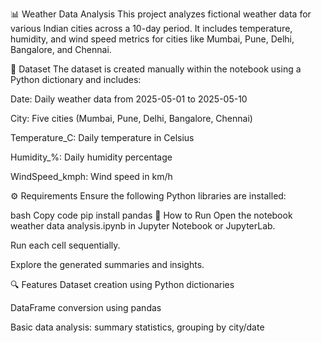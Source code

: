 📊 Weather Data Analysis
This project analyzes fictional weather data for various Indian cities across a 10-day period. It includes temperature, humidity, and wind speed metrics for cities like Mumbai, Pune, Delhi, Bangalore, and Chennai.

📁 Dataset
The dataset is created manually within the notebook using a Python dictionary and includes:

Date: Daily weather data from 2025-05-01 to 2025-05-10

City: Five cities (Mumbai, Pune, Delhi, Bangalore, Chennai)

Temperature_C: Daily temperature in Celsius

Humidity_%: Daily humidity percentage

WindSpeed_kmph: Wind speed in km/h

⚙ Requirements
Ensure the following Python libraries are installed:

bash
Copy code
pip install pandas
🚀 How to Run
Open the notebook weather data analysis.ipynb in Jupyter Notebook or JupyterLab.

Run each cell sequentially.

Explore the generated summaries and insights.

🔍 Features
Dataset creation using Python dictionaries

DataFrame conversion using pandas

Basic data analysis: summary statistics, grouping by city/date

